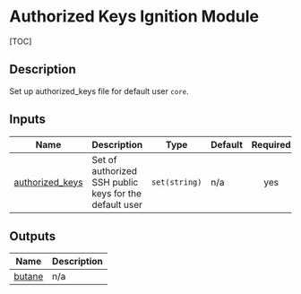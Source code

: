 <!-- editorconfig-checker-disable -->
<!-- BEGIN_TF_DOCS -->
# Authorized Keys Ignition Module

[TOC]

## Description

Set up authorized\_keys file for default user `core`.

## Inputs

| Name | Description | Type | Default | Required |
|------|-------------|------|---------|:--------:|
| <a name="input_authorized_keys"></a> [authorized\_keys](#input\_authorized\_keys) | Set of authorized SSH public keys for the default user | `set(string)` | n/a | yes |

## Outputs

| Name | Description |
|------|-------------|
| <a name="output_butane"></a> [butane](#output\_butane) | n/a |
<!-- END_TF_DOCS -->
<!-- editorconfig-checker-enable -->
